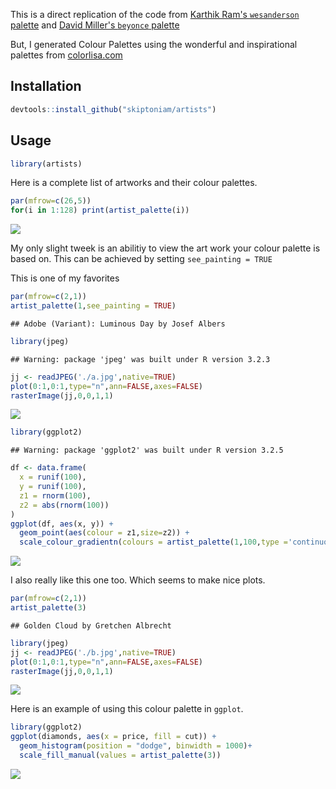 This is a direct replication of the code from [Karthik Ram's `wesanderson` palette](https://github.com/karthik/wesanderson) and [David Miller's `beyonce` palette](https://github.com/dill/beyonce)

But, I generated Colour Palettes using the wonderful and inspirational palettes from [colorlisa.com](http://www.colorlisa.com/)

Installation
------------

``` r
devtools::install_github("skiptoniam/artists")
```

Usage
-----

``` r
library(artists)
```

Here is a complete list of artworks and their colour palettes.

``` r
par(mfrow=c(26,5))
for(i in 1:128) print(artist_palette(i))
```

![](readme_files/figure-markdown_github/all_palettes-1.png)

My only slight tweek is an abilitiy to view the art work your colour palette is based on. This can be achieved by setting `see_painting = TRUE`

This is one of my favorites

``` r
par(mfrow=c(2,1))
artist_palette(1,see_painting = TRUE)
```

    ## Adobe (Variant): Luminous Day by Josef Albers

``` r
library(jpeg)
```

    ## Warning: package 'jpeg' was built under R version 3.2.3

``` r
jj <- readJPEG('./a.jpg',native=TRUE)
plot(0:1,0:1,type="n",ann=FALSE,axes=FALSE)
rasterImage(jj,0,0,1,1)
```

![](readme_files/figure-markdown_github/luminous_day_josef_albers-1.png)

``` r
library(ggplot2)
```

    ## Warning: package 'ggplot2' was built under R version 3.2.5

``` r
df <- data.frame(
  x = runif(100),
  y = runif(100),
  z1 = rnorm(100),
  z2 = abs(rnorm(100))
)
ggplot(df, aes(x, y)) +
  geom_point(aes(colour = z1,size=z2)) +
  scale_colour_gradientn(colours = artist_palette(1,100,type ='continuous'))  
```

![](readme_files/figure-markdown_github/unnamed-chunk-1-1.png)

I also really like this one too. Which seems to make nice plots.

``` r
par(mfrow=c(2,1))
artist_palette(3)
```

    ## Golden Cloud by Gretchen Albrecht

``` r
library(jpeg)
jj <- readJPEG('./b.jpg',native=TRUE)
plot(0:1,0:1,type="n",ann=FALSE,axes=FALSE)
rasterImage(jj,0,0,1,1)
```

![](readme_files/figure-markdown_github/golden_cloud_gretchen_albrecht-1.png)

Here is an example of using this colour palette in `ggplot`.

``` r
library(ggplot2)
ggplot(diamonds, aes(x = price, fill = cut)) +
  geom_histogram(position = "dodge", binwidth = 1000)+
  scale_fill_manual(values = artist_palette(3))
```

![](readme_files/figure-markdown_github/diamonds_w_golden_cloud-1.png)

